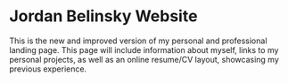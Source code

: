 # Jordan Belinsky Website
This is the new and improved version of my personal and professional landing page. This page will include information about myself, links to my personal projects, as well as an online resume/CV layout, showcasing my previous experience.
